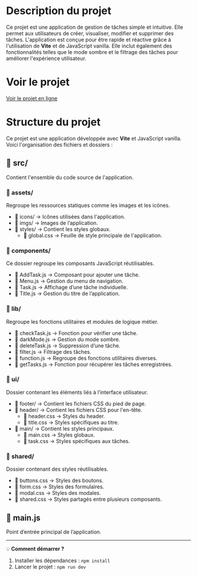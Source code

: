 # Description du projet

Ce projet est une application de gestion de tâches simple et intuitive. Elle permet aux utilisateurs de créer, visualiser, modifier et supprimer des tâches. L'application est conçue pour être rapide et réactive grâce à l'utilisation de **Vite** et de JavaScript vanilla. Elle inclut également des fonctionnalités telles que le mode sombre et le filtrage des tâches pour améliorer l'expérience utilisateur.

# Voir le projet 

[Voir le projet en ligne](todo-list-alpha-lyart.vercel.app)
# Structure du projet

Ce projet est une application développée avec **Vite** et JavaScript vanilla. Voici l'organisation des fichiers et dossiers :

## 📂 src/
Contient l'ensemble du code source de l'application.

### 📂 assets/
Regroupe les ressources statiques comme les images et les icônes.
- 📂 icons/ → Icônes utilisées dans l'application.
- 📂 imgs/ → Images de l’application.
- 📂 styles/ → Contient les styles globaux.
  - 📜 global.css → Feuille de style principale de l'application.

### 📂 components/
Ce dossier regroupe les composants JavaScript réutilisables.
- 📜 AddTask.js → Composant pour ajouter une tâche.
- 📜 Menu.js → Gestion du menu de navigation.
- 📜 Task.js → Affichage d’une tâche individuelle.
- 📜 Title.js → Gestion du titre de l’application.

### 📂 lib/
Regroupe les fonctions utilitaires et modules de logique métier.
- 📜 checkTask.js → Fonction pour vérifier une tâche.
- 📜 darkMode.js → Gestion du mode sombre.
- 📜 deleteTask.js → Suppression d’une tâche.
- 📜 filter.js → Filtrage des tâches.
- 📜 function.js → Regroupe des fonctions utilitaires diverses.
- 📜 getTasks.js → Fonction pour récupérer les tâches enregistrées.

### 📂 ui/
Dossier contenant les éléments liés à l’interface utilisateur.
- 📂 footer/ → Contient les fichiers CSS du pied de page.
- 📂 header/ → Contient les fichiers CSS pour l'en-tête.
  - 📜 header.css → Styles du header.
  - 📜 title.css → Styles spécifiques au titre.
- 📂 main/ → Contient les styles principaux.
  - 📜 main.css → Styles globaux.
  - 📜 task.css → Styles spécifiques aux tâches.

### 📂 shared/
Dossier contenant des styles réutilisables.
- 📜 buttons.css → Styles des boutons.
- 📜 form.css → Styles des formulaires.
- 📜 modal.css → Styles des modales.
- 📜 shared.css → Styles partagés entre plusieurs composants.

## 📜 main.js
Point d’entrée principal de l’application.

---

💡 **Comment démarrer ?**
1. Installer les dépendances : `npm install`
2. Lancer le projet : `npm run dev`
